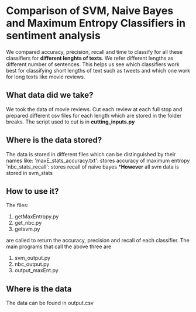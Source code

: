 # Comparison of SVM, Naive Bayes and Maximum Entropy Classifiers in sentiment analysis
We compared accuracy, precision, recall and time to classify for all these classifiers for **different lenghts of texts**.
We refer different lengths as different number of sentences. This helps us see which classifiers work best for classifying short lengths of text such as tweets and which one work for long texts like movie reviews.

## What data did we take?
We took the data of movie reviews. Cut each review at each full stop and prepared different csv files for each length which are stored in the folder breaks. The script used to cut is in **cutting_inputs.py**

## Where is the data stored?
The data is stored in different files which can be distinguished by their names like:
'maxE_stats_accuracy.txt': stores accuracy of maximum entropy 
'nbc_stats_recall': stores recall of naive bayes
***However** all svm data is stored in svm_stats

## How to use it?
The files:
1. getMaxEntropy.py
2. get_nbc.py
3. getsvm.py

are called to return the accuracy, precision and recall of each classifier.
The main programs that call the above three are 
1. svm_output.py
2. nbc_output.py
3. output_maxEnt.py

## Where is the data
The data can be found in output.csv 

